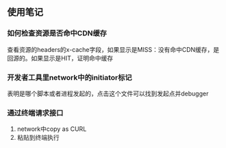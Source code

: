 ## 使用笔记

### 如何检查资源是否命中CDN缓存
查看资源的headers的x-cache字段，如果显示是MISS：没有命中CDN缓存，是回源的。如果显示是HIT，证明命中缓存

### 开发者工具里network中的initiator标记
表明是哪个脚本或者进程发起的，点击这个文件可以找到发起点并debugger

### 通过终端请求接口
1. network中copy as CURL
2. 粘贴到终端执行